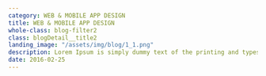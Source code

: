 ```yaml
---
category: WEB & MOBILE APP DESIGN
title: WEB & MOBILE APP DESIGN 
whole-class: blog-filter2
class: blogDetail__title2
landing_image: "/assets/img/blog/1_1.png"
description: Lorem Ipsum is simply dummy text of the printing and typesetting industry. Lorem Ipsum is simply dummy text of the...
date: 2016-02-25
---
```

